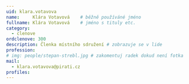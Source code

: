 ```yaml
---
uid: klara.votavova
name:     Klára Votavová  	# běžně používáné jméno
fullname: Klára Votavová  	# jméno s tituly etc.
category:
  - clenove
ordclenove: 300
description: Členka místního sdružení # zobrazuje se v lide
profession: 
# img: people/stepan-strebl.jpg # zakomentuj radek dokud není fotka
mail:
  - klara.votavova@pirati.cz
profiles:
---
```

